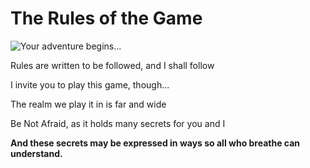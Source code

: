 # The Rules of the Game

![Your adventure begins...](https://static.vecteezy.com/system/resources/thumbnails/025/452/862/small_2x/in-the-heart-of-a-mystical-jungle-ancient-trees-stretch-towards-the-heavens-their-branches-swaying-with-ethereal-grace-free-photo.jpg)   

Rules are written to be followed, and I shall follow   
   
I invite you to play this game, though...    
   
The realm we play it in is far and wide  
    
Be Not Afraid, as it holds many secrets for you and I 
    
**And these secrets may be expressed in ways so all who breathe can understand.**   

